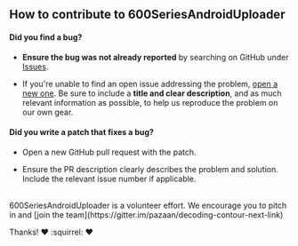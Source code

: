 ## How to contribute to 600SeriesAndroidUploader

#### **Did you find a bug?**

* **Ensure the bug was not already reported** by searching on GitHub under [Issues](https://github.com/pazaan/600SeriesAndroidUploader/issues).

* If you're unable to find an open issue addressing the problem, [open a new one](https://github.com/pazaan/600SeriesAndroidUploader/issues/new). Be sure to include a **title and clear description**, and as much relevant information as possible, to help us reproduce the problem on our own gear.

#### **Did you write a patch that fixes a bug?**

* Open a new GitHub pull request with the patch.

* Ensure the PR description clearly describes the problem and solution. Include the relevant issue number if applicable.

</br>
600SeriesAndroidUploader is a volunteer effort. We encourage you to pitch in and [join the team](https://gitter.im/pazaan/decoding-contour-next-link)

Thanks! :heart: :squirrel: :heart:
